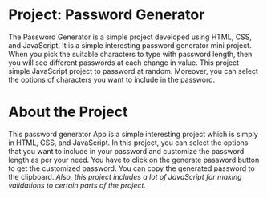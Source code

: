 # Project: Password Generator

The Password Generator is a simple project developed using HTML, CSS, and JavaScript. It is a simple interesting password generator mini project. When you pick the suitable characters to type with password length, then you will see different passwords at each change in value. This project simple JavaScript project to password at random. Moreover, you can select the options of characters you want to include in the password.

# About the Project

This password generator App is a simple interesting project which is simply in HTML, CSS, and JavaScript. In this project, you can select the options that you want to include in your password and customize the password length as per your need. You have to click on the generate password button to get the customized password. You can copy the generated password to the clipboard. 
*Also, this project includes a lot of JavaScript for making validations to certain parts of the project.*
